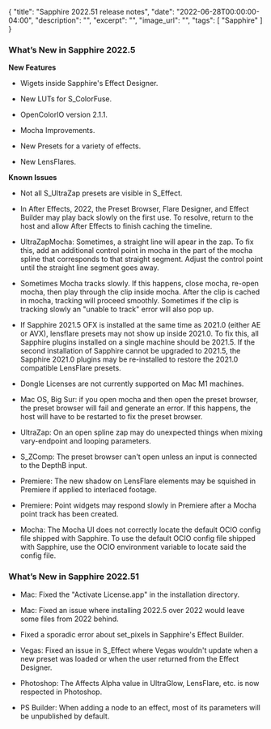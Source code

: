 {
  "title": "Sapphire 2022.51 release notes",
  "date": "2022-06-28T00:00:00-04:00",
  "description": "",
  "excerpt": "",
  "image_url": "",
  "tags": [
    "Sapphire"
  ]
}

### What’s New in Sapphire 2022.5

**New Features**

* Wigets inside Sapphire's Effect Designer.

* New LUTs for S_ColorFuse.

* OpenColorIO version 2.1.1.

* Mocha Improvements.

* New Presets for a variety of effects.

* New LensFlares.

**Known Issues**

* Not all S_UltraZap presets are visible in S_Effect.

* In After Effects, 2022, the Preset Browser, Flare Designer, and Effect Builder may play back slowly on the first use. To resolve, return to the host and allow After Effects to finish caching the timeline.

* UltraZapMocha: Sometimes, a straight line will apear in the zap. To fix this, add an additional control point in mocha in the part of the mocha spline that corresponds to that straight segment. Adjust the control point until the straight line segment goes away.

* Sometimes Mocha tracks slowly. If this happens, close mocha, re-open mocha, then play through the clip inside mocha. After the clip is cached in mocha, tracking will proceed smoothly. Sometimes if the clip is tracking slowly an "unable to track" error will also pop up.

* If Sapphire 2021.5 OFX is installed at the same time as 2021.0 (either AE or AVX), lensflare presets may not show up inside 2021.0. To fix this, all Sapphire plugins installed on a single machine should be 2021.5. If the second installation of Sapphire cannot be upgraded to 2021.5, the Sapphire 2021.0 plugins may be re-installed to restore the 2021.0 compatible LensFlare presets.

* Dongle Licenses are not currently supported on Mac M1 machines.

* Mac OS, Big Sur: if you open mocha and then open the preset browser, the preset browser will fail and generate an error. If this happens, the host will have to be restarted to fix the preset browser.

* UltraZap: On an open spline zap may do unexpected things when mixing vary-endpoint and looping parameters.

* S_ZComp: The preset browser can't open unless an input is connected to the DepthB input.

* Premiere: The new shadow on LensFlare elements may be squished in Premiere if applied to interlaced footage.

* Premiere: Point widgets may respond slowly in Premiere after a Mocha point track has been created.

* Mocha: The Mocha UI does not correctly locate the default OCIO config file shipped with Sapphire. To use the default OCIO config file shipped with Sapphire, use the OCIO environment variable to locate said the config file.

### What’s New in Sapphire 2022.51

* Mac: Fixed the "Activate License.app" in the installation directory.

* Mac: Fixed an issue where installing 2022.5 over 2022 would leave some files from 2022 behind.

* Fixed a sporadic error about set_pixels in Sapphire's Effect Builder.

* Vegas: Fixed an issue in S_Effect where Vegas wouldn't update when a new preset was loaded or when the user returned from the Effect Designer.

* Photoshop: The Affects Alpha value in UltraGlow, LensFlare, etc. is now respected in Photoshop.

* PS Builder: When adding a node to an effect, most of its parameters will be unpublished by default.
